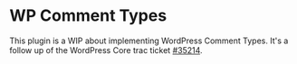 # WP Comment Types

This plugin is a WIP about implementing WordPress Comment Types. It's a follow up of the WordPress Core trac ticket [#35214](https://core.trac.wordpress.org/ticket/35214).
